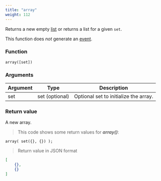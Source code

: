 ```yaml
---
title: "array"
weight: 112
---
```


Returns a new empty [list](../../data-types/list) or returns a list for a given `set`.

This function does *not* generate an [event](../../events).

### Function

`array([set])`

### Arguments

Argument | Type | Description
-------- | ---- | -----------
set | set (optional) | Optional set to initialize the array.

### Return value

A new array.

> This code shows some return values for ***array()***:

```thingsdb,json_response
array( set({}, {}) );
```

> Return value in JSON format

```json
[
    {},
    {}
]
```
